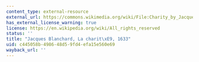 ```yaml
---
content_type: external-resource
external_url: https://commons.wikimedia.org/wiki/File:Charity_by_Jacques_Blanchard,_Paris,_c._1634-1635,_oil_on_canvas_-_Blanton_Museum_of_Art_-_Austin,_Texas_-_DSC07834.jpg
has_external_license_warning: true
license: https://en.wikipedia.org/wiki/All_rights_reserved
status: ''
title: "Jacques Blanchard, La charit\xE9, 1633"
uid: c445058b-4986-48d5-9fd4-efa15e560e69
wayback_url: ''
---
```

